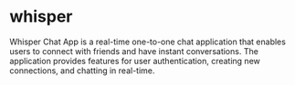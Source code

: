 # whisper
Whisper Chat App is a real-time one-to-one chat application that enables users to connect with friends and have instant conversations. The application provides features for user authentication, creating new connections, and chatting in real-time.
